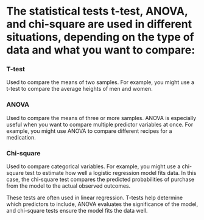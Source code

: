 # The statistical tests t-test, ANOVA, and chi-square are used in different situations, depending on the type of data and what you want to compare: 

### T-test
Used to compare the means of two samples. For example, you might use a t-test to compare the average heights of men and women. 

### ANOVA
Used to compare the means of three or more samples. ANOVA is especially useful when you want to compare multiple predictor variables at once. For example, you might use ANOVA to compare different recipes for a medication. 

### Chi-square
Used to compare categorical variables. For example, you might use a chi-square test to estimate how well a logistic regression model fits data. In this case, the chi-square test compares the predicted probabilities of purchase from the model to the actual observed outcomes. 

These tests are often used in linear regression. T-tests help determine which predictors to include, ANOVA evaluates the significance of the model, and chi-square tests ensure the model fits the data well. 
